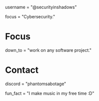 username = "@securityinshadows"

focus = "Cybersecurity."

# Focus
down_to = "work on any software project."

# Contact
discord = "phantomsabotage"

fun_fact = "I make music in my free time :D"

